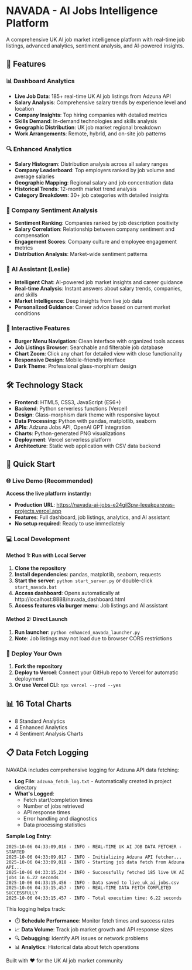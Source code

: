 # NAVADA - AI Jobs Intelligence Platform

A comprehensive UK AI job market intelligence platform with real-time job listings, advanced analytics, sentiment analysis, and AI-powered insights.

## 🚀 Features

### 📊 Dashboard Analytics
- **Live Job Data**: 185+ real-time UK AI job listings from Adzuna API
- **Salary Analysis**: Comprehensive salary trends by experience level and location
- **Company Insights**: Top hiring companies with detailed metrics
- **Skills Demand**: In-demand technologies and skills analysis
- **Geographic Distribution**: UK job market regional breakdown
- **Work Arrangements**: Remote, hybrid, and on-site job patterns

### 🔍 Enhanced Analytics
- **Salary Histogram**: Distribution analysis across all salary ranges
- **Company Leaderboard**: Top employers ranked by job volume and average salaries
- **Geographic Mapping**: Regional salary and job concentration data
- **Historical Trends**: 12-month market trend analysis
- **Category Breakdown**: 30+ job categories with detailed insights

### 💭 Company Sentiment Analysis
- **Sentiment Ranking**: Companies ranked by job description positivity
- **Salary Correlation**: Relationship between company sentiment and compensation
- **Engagement Scores**: Company culture and employee engagement metrics
- **Distribution Analysis**: Market-wide sentiment patterns

### 🤖 AI Assistant (Leslie)
- **Intelligent Chat**: AI-powered job market insights and career guidance
- **Real-time Analysis**: Instant answers about salary trends, companies, and skills
- **Market Intelligence**: Deep insights from live job data
- **Personalized Guidance**: Career advice based on current market conditions

### 📱 Interactive Features
- **Burger Menu Navigation**: Clean interface with organized tools access
- **Job Listings Browser**: Searchable and filterable job database
- **Chart Zoom**: Click any chart for detailed view with close functionality
- **Responsive Design**: Mobile-friendly interface
- **Dark Theme**: Professional glass-morphism design

## 🛠️ Technology Stack

- **Frontend**: HTML5, CSS3, JavaScript (ES6+)
- **Backend**: Python serverless functions (Vercel)
- **Design**: Glass-morphism dark theme with responsive layout
- **Data Processing**: Python with pandas, matplotlib, seaborn
- **APIs**: Adzuna Jobs API, OpenAI GPT integration
- **Charts**: Python-generated PNG visualizations
- **Deployment**: Vercel serverless platform
- **Architecture**: Static web application with CSV data backend

## 🚀 Quick Start

### 🌐 Live Demo (Recommended)
**Access the live platform instantly:**
- **Production URL**: https://navada-ai-jobs-e24gil3pw-leeakparevas-projects.vercel.app
- **Features**: Full dashboard, job listings, analytics, and AI assistant
- **No setup required**: Ready to use immediately

### 💻 Local Development

#### Method 1: Run with Local Server
1. **Clone the repository**
2. **Install dependencies**: pandas, matplotlib, seaborn, requests
3. **Start the server**: `python start_server.py` or double-click `start_navada.bat`
4. **Access dashboard**: Opens automatically at http://localhost:8888/navada_dashboard.html
5. **Access features via burger menu**: Job listings and AI assistant

#### Method 2: Direct Launch
1. **Run launcher**: `python enhanced_navada_launcher.py`
2. **Note**: Job listings may not load due to browser CORS restrictions

### 🚢 Deploy Your Own
1. **Fork the repository**
2. **Deploy to Vercel**: Connect your GitHub repo to Vercel for automatic deployment
3. **Or use Vercel CLI**: `npx vercel --prod --yes`

## 📊 16 Total Charts
- 8 Standard Analytics
- 4 Enhanced Analytics
- 4 Sentiment Analysis Charts

## 📋 Data Fetch Logging

NAVADA includes comprehensive logging for Adzuna API data fetching:

- **Log File**: `adzuna_fetch_log.txt` - Automatically created in project directory
- **What's Logged**:
  - Fetch start/completion times
  - Number of jobs retrieved
  - API response times
  - Error handling and diagnostics
  - Data processing statistics

**Sample Log Entry**:
```
2025-10-06 04:33:09,016 - INFO - REAL-TIME UK AI JOB DATA FETCHER - STARTED
2025-10-06 04:33:09,017 - INFO - Initializing Adzuna API fetcher...
2025-10-06 04:33:09,018 - INFO - Starting job data fetch from Adzuna API...
2025-10-06 04:33:15,234 - INFO - Successfully fetched 185 live UK AI jobs in 6.22 seconds
2025-10-06 04:33:15,456 - INFO - Data saved to live_uk_ai_jobs.csv
2025-10-06 04:33:15,457 - INFO - REAL-TIME DATA FETCH COMPLETED SUCCESSFULLY
2025-10-06 04:33:15,457 - INFO - Total execution time: 6.22 seconds
```

This logging helps track:
- ⏱️ **Schedule Performance**: Monitor fetch times and success rates
- 📈 **Data Volume**: Track job market growth and API response sizes
- 🔍 **Debugging**: Identify API issues or network problems
- 📊 **Analytics**: Historical data about fetch operations

Built with ❤️ for the UK AI job market community
